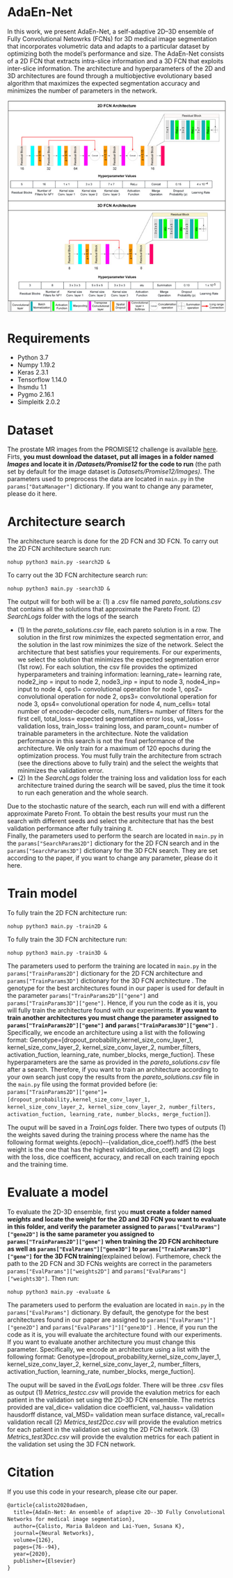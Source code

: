 # AdaEn-Net
In this work, we present AdaEn-Net, a self-adaptive 2D–3D ensemble of Fully Convolutional Netowrks (FCNs) for 3D medical image segmentation that incorporates volumetric data and adapts to a particular dataset by optimizing both the model’s performance and size. The AdaEn-Net consists of a 2D FCN that extracts intra-slice information and a 3D FCN that exploits inter-slice information. The architecture and hyperparameters of the 2D and 3D architectures are found through a multiobjective evolutionary based algorithm that maximizes the expected segmentation accuracy and minimizes the number of parameters in the network.

![alt text](https://github.com/mariabaldeon/AdaEn-Net/blob/main/Images/1-s2.0-S0893608020300848-gr3.jpg)

# Requirements
* Python 3.7
* Numpy 1.19.2
* Keras 2.3.1
* Tensorflow 1.14.0
* lhsmdu 1.1
* Pygmo 2.16.1
* Simpleitk 2.0.2

# Dataset
The prostate MR images from the PROMISE12 challenge is available [here](https://promise12.grand-challenge.org/). Firts, **you must download the dataset, put all images in a folder named *Images* and locate it in */Datasets/Promise12* for the code to run** (the path set by default for the image dataset is *Datasets/Promise12/Images)*.
The parameters used to preprocess the data are located in ```main.py``` in the ```params["DataManager"]``` dictionary. If you want to change any parameter, please do it here. 

# Architecture search 
The architecture search is done for the 2D FCN and 3D FCN. To carry out the 2D FCN architecture search run:
```
nohup python3 main.py -search2D & 
```
To carry out the 3D FCN architecture search run:
```
nohup python3 main.py -search3D & 
```

The output will for both will be a: (1) a .csv file named *pareto_solutions.csv* that contains all the solutions that approximate the Pareto Front. (2) *SearchLogs* folder with the logs of the search 

* (1) In the *pareto_solutions.csv* file, each pareto solution is in a row.  The solution in the first row minimizes the expected segmentation error, and the solution in the last row minimizes the size of the network. Select the architecture that best satisfies your requirements. For our experiments, we select the solution that minimizes the expected segmentation error (1st row). For each solution, the csv file provides the optimized hyperparameters and training information: learning_rate= learning rate, node2_inp = input to node 2, node3_inp = input to node 3, node4_inp= input to node 4, ops1= convolutional operation for node 1, ops2= convolutional operation for node 2, ops3= convolutional operation for node 3, ops4= convolutional operation for node 4, num_cells= total number of encoder-decoder cells, num_filters= number of filters for the first cell, total_loss= expected segmentation error loss, val_loss= validation loss, train_loss= training loss, and param_count= number of trainable parameters in the architecture. Note the validation performance in this search is not the final performance of the architecture. We only train for a maximum of 120 epochs during the optimization process. You must fully train the architecture from sctrach (see the directions above to fully train) and the select the weights that minimizes the validation error. 
* (2) In the *SearchLogs* folder the training loss and validation loss for each architecture trained during the search will be saved, plus the time it took to run each generation and the whole search. 

Due to the stochastic nature of the search, each run will end with a different approximate Pareto Front. To obtain the best results your must run the search with different seeds and select the architecture that has the best validation performance after fully training it.  
Finally, the parameters used to perform the search are located in ```main.py``` in the ```params["SearchParams2D"]``` dictionary for the 2D FCN search and in the ```params["SearchParams3D"]``` dictionary for the 3D FCN search. They are set according to the paper, if you want to change any parameter, please do it here.  

# Train model
To fully train the 2D FCN architecture run:
```
nohup python3 main.py -train2D &  
```
To fully train the 3D FCN architecture run:
```
nohup python3 main.py -train3D &  
```

The parameters used to perform the training are located in ```main.py``` in the ```params["TrainParams2D"]``` dictionary for the 2D FCN architecture and ```params["TrainParams3D"]``` dictionary for the 3D FCN architecture . The genotype for the best architectures found in our paper is used for default in the parameter ```params["TrainParams2D"]["gene"]``` and ```params["TrainParams3D"]["gene"]```. Hence, if you run the code as it is, you will fully train the architecture found with our experiments. **If you want to train another architectures you must change the parameter assigned to ```params["TrainParams2D"]["gene"]``` and ```params["TrainParams3D"]["gene"]```** . Specifically, we encode an architecture using a list with the following format: Genotype=[dropout_probability,kernel_size_conv_layer_1, kernel_size_conv_layer_2, kernel_size_conv_layer_2, number_filters, activation_fuction, learning_rate, number_blocks, merge_fuction]. These hyperparameters are the same as provided in the *pareto_solutions.csv* file after a search. Therefore, if you want to train an architecture according to your own search just copy the results from the *pareto_solutions.csv* file in the ```main.py``` file using the format provided before (ie:  ```params["TrainParams2D"]["gene"]=[dropout_probability,kernel_size_conv_layer_1, kernel_size_conv_layer_2, kernel_size_conv_layer_2, number_filters, activation_fuction, learning_rate, number_blocks, merge_fuction]```).

The ouput will be saved in a *TrainLogs* folder. There two types of outputs (1) the weights saved during the training process where the name has the following format weights.{epoch}--{validation_dice_coeff}.hdf5 (the best weight is the one that has the highest validation_dice_coeff) and (2) logs with the loss, dice coefficent, accuracy, and recall on each training epoch and the training time.  

# Evaluate a model
To evaluate the 2D-3D ensemble, first you **must create a folder named *weights* and locate the weight for the 2D and 3D FCN you want to evaluate in this folder, and verify the parameter assigned to ```params["EvalParams"]["gene2D"]``` is the same parameter you assigned to ```params["TrainParams2D"]["gene"]```  when training the 2D FCN architecture as well as  ```params["EvalParams"]["gene3D"]``` to ```params["TrainParams3D"]["gene"]``` for the 3D FCN training**(explained below). Furthemore, check the path to the 2D FCN and 3D FCNs weights are correct in the parameters ```params["EvalParams"]["weights2D"]``` and ```params["EvalParams"]["weights3D"]```. Then run: 
```
nohup python3 main.py -evaluate &  
```
The parameters used to perform the evaluation are located in ```main.py``` in the ```params["EvalParams"]``` dictionary. By default, the genotype for the best architectures found in our paper are assigned to ```params["EvalParams"]"]["gene2D"]``` and ```params["EvalParams"]"]["gene3D"]``` . Hence, if you run the code as it is, you will evaluate the architecture found with our experiments. If you want to evaluate another architecture you must change this parameter. Specifically, we encode an architecture using a list with the following format: Genotype=[dropout_probability,kernel_size_conv_layer_1, kernel_size_conv_layer_2, kernel_size_conv_layer_2, number_filters, activation_fuction, learning_rate, number_blocks, merge_fuction].    

The ouput will be saved in the *EvalLogs* folder. There will be three .csv files as output (1) *Metrics_testcc.csv* will provide the evalution metrics for each patient in the validation set using the 2D-3D FCN ensemble. The metrics provided are val_dice= validation dice coefficient, val_hauss= validation hausdorff distance, val_MSD= validation mean surface distance, val_recall= validation recall  (2) *Metrics_test2Dcc.csv* will provide the evalution metrics for each patient in the validation set using the 2D FCN network. (3) *Metrics_test3Dcc.csv* will provide the evalution metrics for each patient in the validation set using the 3D FCN network. 

# Citation
If you use this code in your research, please cite our paper.
```
@article{calisto2020adaen,
  title={AdaEn-Net: An ensemble of adaptive 2D--3D Fully Convolutional Networks for medical image segmentation},
  author={Calisto, Maria Baldeon and Lai-Yuen, Susana K},
  journal={Neural Networks},
  volume={126},
  pages={76--94},
  year={2020},
  publisher={Elsevier}
}
```
